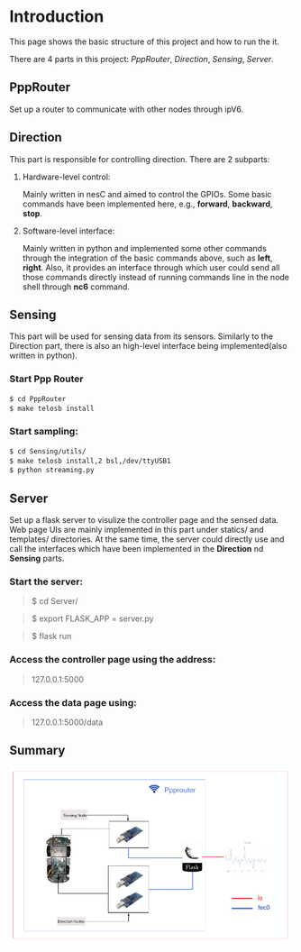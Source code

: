 # Introduction
This page shows the basic structure of this project and how to run the it. 

There are 4 parts in this project: *PppRouter*, *Direction*, *Sensing*, *Server*.

## PppRouter
Set up a router to communicate with other nodes through ipV6.

## Direction
This part is responsible for controlling direction. There are 2 subparts:

1. Hardware-level control:

   Mainly written in nesC and aimed to control the GPIOs. Some basic commands have been implemented here, e.g., **forward**, **backward**, **stop**.

2. Software-level interface:

   Mainly written in python and implemented some other commands through the integration of the basic commands above, such as **left**, **right**. Also, it provides an interface through which user could send all those commands directly instead of running commands line in the node shell through **nc6** command.

## Sensing
This part will be used for sensing data from its sensors. Similarly to the Direction part, there is also an high-level interface being implemented(also written in python).

### Start Ppp Router
```sh
$ cd PppRouter
$ make telosb install
```

### Start sampling:
```sh
$ cd Sensing/utils/
$ make telosb install,2 bsl,/dev/ttyUSB1
$ python streaming.py
```


## Server
Set up a flask server to visulize the controller page and the sensed data. Web page UIs are mainly implemented in this part under statics/ and templates/ directories. At the same time, the server could directly use and call the interfaces which have been implemented in the **Direction** nd **Sensing** parts. 
### Start the server:
> $ cd Server/

> $ export FLASK_APP = server.py

> $ flask run

### Access the controller page using the address:
> 127.0.0.1:5000

### Access the data page using:
> 127.0.0.1:5000/data

## Summary
![alt tag](./blockdiagram.jpg)

